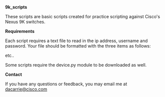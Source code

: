 <b>9k_scripts</b>

These scripts are basic scripts created for practice scripting against Cisco's Nexus 9K switches. 

<b>Requirements</b>

Each script requires a text file to read in the ip address, username and password.
Your file should be formatted with the three items as follows:

<ip address> <username> <password>
<ip address> <username> <password>
<ip address> <username> <password>
etc..

Some scripts require the device.py module to be downloaded as well.


<b>Contact</b>

If you have any questions or feedback, you may email me at dacarrie@cisco.com


